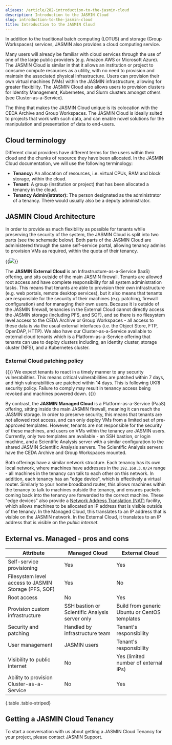 ```yaml
---
aliases: /article/282-introduction-to-the-jasmin-cloud
description: Introduction to the JASMIN Cloud
slug: introduction-to-the-jasmin-cloud
title: Introduction to the JASMIN Cloud
---
```


In addition to the traditional batch computing (LOTUS) and storage (Group
Workspaces) services, JASMIN also provides a cloud computing service.

Many users will already be familiar with cloud services through the use of one
of the large public providers (e.g. Amazon AWS or Microsoft Azure). The JASMIN
Cloud is similar in that it allows an institution or project to consume
compute resources as a utility, with no need to provision and maintain the
associated physical infrastructure. Users can provision their own virtual
machines (VMs) within the JASMIN infrastructure, allowing for greater
flexibility. The JASMIN Cloud also allows users to provision clusters for
Identity Management, Kubernetes, and Slurm clusters amongst others (see
Cluster-as-a-Service).

The thing that makes the JASMIN Cloud unique is its colocation with the CEDA
Archive and Group Workspaces. The JASMIN Cloud is ideally suited to projects
that work with such data, and can enable novel solutions for the manipulation
and presentation of data to end-users.

## Cloud terminology

Different cloud providers have different terms for the users within their
cloud and the chunks of resource they have been allocated. In the JASMIN Cloud
documentation, we will use the following terminology:

- **Tenancy:** An allocation of resources, i.e. virtual CPUs, RAM and block storage, within the cloud.
- **Tenant:** A group (institution or project) that has been allocated a tenancy in the cloud.
- **Tenancy Admin(istrator):** The person designated as the administrator of a tenancy. There would usually also be a deputy administrator.

## JASMIN Cloud Architecture

In order to provide as much flexibility as possible for tenants while
preserving the security of the system, the JASMIN Cloud is split into two
parts (see the schematic below). Both parts of the JASMIN Cloud are
administered through the same self-service portal, allowing tenancy admins to
provision VMs as required, within the quota of their tenancy.

{{<image src="img/docs/introduction-to-the-jasmin-cloud/file-rJTVn4CXil.png" caption="jasmin cloud achitecture">}}

The **JASMIN External Cloud** is an Infrastructure-as-a-Service (IaaS)
offering, and sits outside of the main JASMIN firewall. Tenants are allowed
root access and have complete responsibility for all system administration
tasks. This means that tenants are able to provision their own infrastructure
(e.g. web portals, remote desktop services), but it also means that tenants
are responsible for the security of their machines (e.g. patching, firewall
configuration) and for managing their own users. Because it is outside of the
JASMIN firewall, tenancies in the External Cloud cannot directly access the
JASMIN storage (including PFS, and SOF), and so there is no filesystem level
access to the CEDA Archive or Group Workspaces - all access to these data is
via the usual external interfaces (i.e. the Object Store, FTP, OpenDAP, HTTP).
We also have our Cluster-as-a-Service available to external cloud tenants
which is a Platform-as-a-Service offering that tenants can use to deploy
clusters including, an identity cluster, storage cluster (NFS), and a
Kubernetes cluster.

### External Cloud patching policy

{{<alert alert-type="info">}}
We expect tenants to react in a timely manner to any security vulnerabilities.
This means critical vulnerabilities are patched within 7 days, and high
vulnerabilities are patched within 14 days. This is following UKRI security
policy. Failure to comply may result in tenancy access being revoked and
machines powered down.
{{</alert>}}

By contrast, the **JASMIN Managed Cloud** is a Platform-as-a-Service (PaaS)
offering, sitting inside the main JASMIN firewall, meaning it can reach the
JASMIN storage. In order to preserve security, this means that tenants are
_not_ allowed root access, and can only deploy VMs from a limited set of pre-
approved templates. However, tenants are not responsible for the security of
these machines, and users on VMs within the tenancy are JASMIN users.
Currently, only two templates are available - an SSH bastion, or login
machine, and a Scientific Analysis server with a similar configuration to the
shared JASMIN Scientific Analysis servers. The Scientific Analysis servers
have the CEDA Archive and Group Workspaces mounted.

Both offerings have a similar network structure. Each tenancy has its own
local network, where machines have addresses in the `192.168.3.0/24` range -
all machines in the tenancy can talk to each other on this network. In
addition, each tenancy has an "edge device", which is effectively a virtual
router. Similarly to your home broadband router, this allows machines within
the tenancy to talk to machines outside the tenancy, and ensures packets
coming back into the tenancy are forwarded to the correct machine. These "edge
devices" also provide a [Network Address Translation
(NAT)](https://en.wikipedia.org/wiki/Network_address_translation) facility,
which allows machines to be allocated an IP address that is visible outside of
the tenancy. In the Managed Cloud, this translates to an IP address that is
visible on the JASMIN network. In the External Cloud, it translates to an IP
address that is visible on the _public internet_.

## External vs. Managed - pros and cons

Attribute |  Managed Cloud  |  External Cloud  
---|---|---  
Self-service provisioning  |  Yes  |  Yes  
Filesystem level access to JASMIN Storage (PFS, SOF)  |  Yes  |  No  
Root access  |  No  |  Yes  
Provision custom infrastructure  |  SSH bastion or Scientific Analysis server only  |  Build from generic Ubuntu or CentOS templates  
Security and patching  |  Handled by infrastructure team  |  Tenant's responsibility  
User management  |  JASMIN users  |  Tenant's responsibility  
Visibility to public internet  |  No  |  Yes (limited number of external IPs)   
Ability to provision Cluster-as-a-Service  |  No  |  Yes
{.table .table-striped}
  
## Getting a JASMIN Cloud Tenancy

To start a conversation with us about getting a JASMIN Cloud Tenancy for your
project, please contact JASMIN Support.
